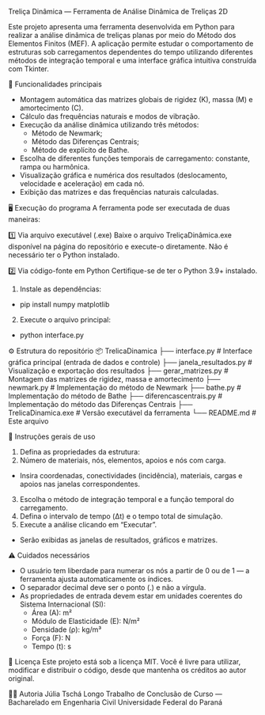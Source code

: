 Treliça Dinâmica — Ferramenta de Análise Dinâmica de Treliças 2D

Este projeto apresenta uma ferramenta desenvolvida em Python para realizar a análise dinâmica de treliças planas por meio do Método dos Elementos Finitos (MEF).
A aplicação permite estudar o comportamento de estruturas sob carregamentos dependentes do tempo utilizando diferentes métodos de integração temporal e uma interface gráfica intuitiva construída com Tkinter.

🧩 Funcionalidades principais
- Montagem automática das matrizes globais de rigidez (K), massa (M) e amortecimento (C).
- Cálculo das frequências naturais e modos de vibração.
- Execução da análise dinâmica utilizando três métodos:
  - Método de Newmark;
  - Método das Diferenças Centrais;
  - Método de explícito de Bathe.
- Escolha de diferentes funções temporais de carregamento: constante, rampa ou harmônica.
- Visualização gráfica e numérica dos resultados (deslocamento, velocidade e aceleração) em cada nó.
- Exibição das matrizes e das frequências naturais calculadas.

🖥️ Execução do programa
A ferramenta pode ser executada de duas maneiras:

1️⃣ Via arquivo executável (.exe)
Baixe o arquivo TreliçaDinâmica.exe disponível na página do repositório e execute-o diretamente.
Não é necessário ter o Python instalado.

2️⃣ Via código-fonte em Python
Certifique-se de ter o Python 3.9+ instalado.
1. Instale as dependências:
  - pip install numpy matplotlib
2. Execute o arquivo principal:
  - python interface.py

⚙️ Estrutura do repositório
📦 TrelicaDinamica
├── interface.py              # Interface gráfica principal (entrada de dados e controle)
├── janela_resultados.py      # Visualização e exportação dos resultados
├── gerar_matrizes.py         # Montagem das matrizes de rigidez, massa e amortecimento
├── newmark.py                # Implementação do método de Newmark
├── bathe.py                  # Implementação do método de Bathe
├── diferencascentrais.py     # Implementação do método das Diferenças Centrais
├── TrelicaDinamica.exe       # Versão executável da ferramenta
└── README.md                 # Este arquivo

🧠 Instruções gerais de uso
1. Defina as propriedades da estrutura:
2. Número de materiais, nós, elementos, apoios e nós com carga.
  - Insira coordenadas, conectividades (incidência), materiais, cargas e apoios nas janelas correspondentes.
3. Escolha o método de integração temporal e a função temporal do carregamento.
4. Defina o intervalo de tempo (Δt) e o tempo total de simulação.
5. Execute a análise clicando em “Executar”.
  - Serão exibidas as janelas de resultados, gráficos e matrizes.

⚠️ Cuidados necessários
- O usuário tem liberdade para numerar os nós a partir de 0 ou de 1 — a ferramenta ajusta automaticamente os índices.
- O separador decimal deve ser o ponto (.) e não a vírgula.
- As propriedades de entrada devem estar em unidades coerentes do Sistema Internacional (SI):
  - Área (A): m²
  - Módulo de Elasticidade (E): N/m²
  - Densidade (ρ): kg/m³
  - Força (F): N
  - Tempo (t): s
  
🧾 Licença
Este projeto está sob a licença MIT.
Você é livre para utilizar, modificar e distribuir o código, desde que mantenha os créditos ao autor original.

👩‍💻 Autoria
Júlia Tschá Longo
Trabalho de Conclusão de Curso — Bacharelado em Engenharia Civil
Universidade Federal do Paraná
